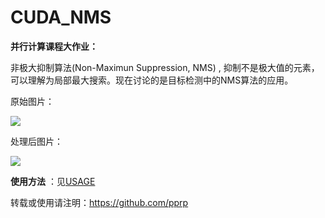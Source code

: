 # CUDA_NMS
**并行计算课程大作业：**

 非极大抑制算法(Non-Maximun Suppression, NMS) , 抑制不是极大值的元素，可以理解为局部最大搜索。现在讨论的是目标检测中的NMS算法的应用。

原始图片：

![](./Cow_45.jpg)

处理后图片：

![](./CPU/hello.jpg)

**使用方法** ：见[USAGE](./使用说明.md)

转载或使用请注明：https://github.com/pprp
